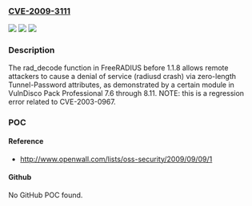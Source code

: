 ### [CVE-2009-3111](https://cve.mitre.org/cgi-bin/cvename.cgi?name=CVE-2009-3111)
![](https://img.shields.io/static/v1?label=Product&message=n%2Fa&color=blue)
![](https://img.shields.io/static/v1?label=Version&message=n%2Fa&color=blue)
![](https://img.shields.io/static/v1?label=Vulnerability&message=n%2Fa&color=brighgreen)

### Description

The rad_decode function in FreeRADIUS before 1.1.8 allows remote attackers to cause a denial of service (radiusd crash) via zero-length Tunnel-Password attributes, as demonstrated by a certain module in VulnDisco Pack Professional 7.6 through 8.11.  NOTE: this is a regression error related to CVE-2003-0967.

### POC

#### Reference
- http://www.openwall.com/lists/oss-security/2009/09/09/1

#### Github
No GitHub POC found.

